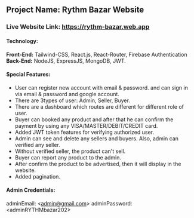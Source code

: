 ## Project Name: Rythm Bazar Website ##
### Live Website Link: https://rythm-bazar.web.app ###


#### Technology: ####
**Front-End:** Tailwind-CSS, React.js, React-Router, Firebase Authentication <br>
**Back-End:** NodeJS, ExpressJS, MongoDB, JWT.


#### Special Features: ####
* User can register new account with email & password. and can sign in via email & password and google account.
* There are 3types of user: Admin, Seller, Buyer.
* There are a dashboard which routes are different for different role of user.
* Buyer can booked any product and after that he can confirm the payment by using any VISA/MASTER/DEBIT/CREDIT card.
* Added JWT token features for verifying authorized user.
* Admin can see and delete any sellers and buyers. Also, admin can verified any seller.
* Without verified seller, the product can't sell.
* Buyer can report any product to the admin.
* After confirm the product to be advertised, then it will display in the website.
* Added pagination.

#### Admin Credentials: ####
adminEmail: \<admin@gmail.com\>
adminPassword: \<adminRYTHMbazar202\>